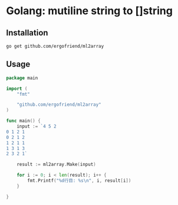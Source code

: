 # Golang: mutiline string to []string

## Installation

```
go get github.com/ergofriend/ml2array
```

## Usage

```go
package main

import (
	"fmt"

	"github.com/ergofriend/ml2array"
)

func main() {
	input := `4 5 2
0 1 2 1
0 2 1 2
1 2 1 1
1 3 1 3
2 3 2 1`

	result := ml2array.Make(input)

	for i := 0; i < len(result); i++ {
		fmt.Printf("%d行目: %s\n", i, result[i])
	}

}

```
